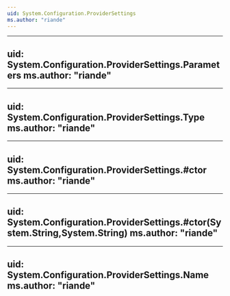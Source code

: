```yaml
---
uid: System.Configuration.ProviderSettings
ms.author: "riande"
---
```


---
uid: System.Configuration.ProviderSettings.Parameters
ms.author: "riande"
---

---
uid: System.Configuration.ProviderSettings.Type
ms.author: "riande"
---

---
uid: System.Configuration.ProviderSettings.#ctor
ms.author: "riande"
---

---
uid: System.Configuration.ProviderSettings.#ctor(System.String,System.String)
ms.author: "riande"
---

---
uid: System.Configuration.ProviderSettings.Name
ms.author: "riande"
---
